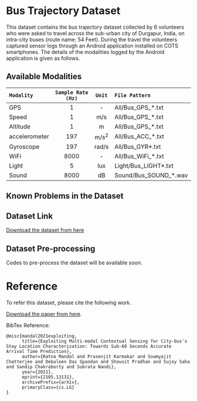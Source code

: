 # Bus Trajectory Dataset
This dataset contains the bus trajectory dataset collected by 6 volunteers who were asked to travel across the sub-urban city of Durgapur, India, on intra-city buses (route name: 54 Feet). During the travel the volunteers captured sensor logs through an Android application installed on COTS smartphones. The details of the modalities logged by the Android application is given as follows.

## Available Modalities
|    `Modality`       | `Sample Rate (Hz)` |            `Unit`         |      `File Pattern`              |
|:--------------------|:------------------:|:-------------------------:|:---------------------------------|
|    GPS              |        1           |            -              |       All/Bus_GPS_\*.txt         |
|    Speed            |        1           |            m/s            |       All/Bus_GPS_\*.txt         |
|    Altitude         |        1           |            m              |       All/Bus_GPS_\*.txt         |
|    accelerometer    |        197         |            m/s<sup>2</sup>|       All/Bus_ACC_\*.txt         |
|    Gyroscope        |        197         |            rad/s          |       All/Bus_GYR\*.txt          |
|    WiFi             |        8000        |            -              |       All/Bus_WiFi_\*.txt        |
|    Light            |        5           |            lux            |       Light/Bus_LIGHT\*.txt      |
|    Sound            |        8000        |            dB             |       Sound/Bus_SOUND_\*.wav     |

## Known Problems in the Dataset

## Dataset Link
[Download the dataset from here](https://drive.google.com/file/d/1uvFCq4wXkjVo8YBDYBu-tYcXe1DDLSIH/view?usp=sharing)
## Dataset Pre-processing
Codes to pre-process the dataset will be available soon.
# Reference
To refer this dataset, please cite the following work.

[Download the paper from here](https://arxiv.org/abs/2105.13131).

BibTex Reference:
```
@misc{mandal2021exploiting,
      title={Exploiting Multi-modal Contextual Sensing for City-bus's Stay Location Characterization: Towards Sub-60 Seconds Accurate Arrival Time Prediction}, 
      author={Ratna Mandal and Prasenjit Karmakar and Soumyajit Chatterjee and Debaleen Das Spandan and Shouvit Pradhan and Sujoy Saha and Sandip Chakraborty and Subrata Nandi},
      year={2021},
      eprint={2105.13131},
      archivePrefix={arXiv},
      primaryClass={cs.LG}
}
```
